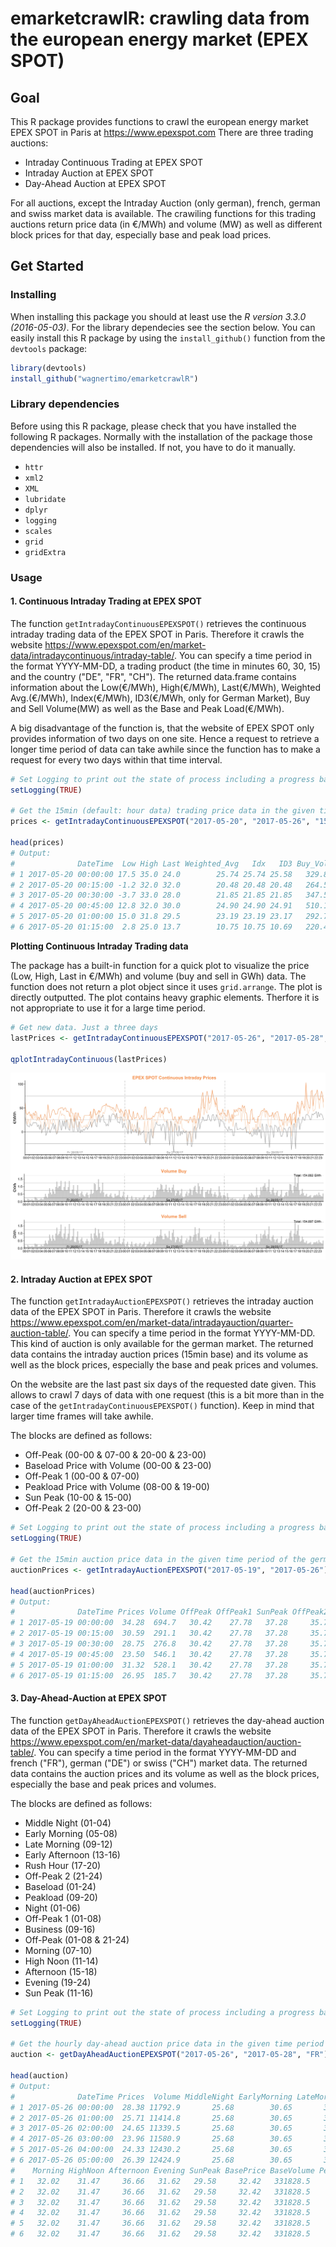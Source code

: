 # emarketcrawlR: crawling data from the european energy market (EPEX SPOT)


## Goal

This R package provides functions to crawl the european energy market EPEX SPOT in Paris at https://www.epexspot.com
There are three trading auctions:
 - Intraday Continuous Trading at EPEX SPOT
 - Intraday Auction at EPEX SPOT
 - Day-Ahead Auction at EPEX SPOT

For all auctions, except the Intraday Auction (only german), french, german and swiss market data is available. The crawiling functions for this trading auctions return price data (in €/MWh) and volume (MW) as well as different block prices for that day, especially base and peak load prices.

## Get Started

### Installing

When installing this package you should at least use the *R version 3.3.0 (2016-05-03)*. For the library dependecies see the section below. You can easily install this R package by using the `install_github()` function from the `devtools` package:

```r
library(devtools)
install_github("wagnertimo/emarketcrawlR")
```
### Library dependencies

Before using this R package, please check that you have installed the following R packages. Normally with the installation of the package those dependencies will also be installed. If not, you have to do it manually.

- `httr`
- `xml2`
- `XML`
- `lubridate`
- `dplyr`
- `logging`
- `scales`
- `grid`
- `gridExtra`


### Usage

#### 1. Continuous Intraday Trading at EPEX SPOT

The function `getIntradayContinuousEPEXSPOT()` retrieves the continuous intraday trading data of the EPEX SPOT in Paris. Therefore it crawls the website https://www.epexspot.com/en/market-data/intradaycontinuous/intraday-table/. You can specify a time period in the format YYYY-MM-DD, a trading product (the time in minutes 60, 30, 15) and the country ("DE", "FR", "CH"). The returned data.frame contains information about the Low(€/MWh), High(€/MWh), Last(€/MWh), Weighted Avg.(€/MWh), Index(€/MWh), ID3(€/MWh, only for German Market), Buy and Sell Volume(MW) as well as the Base and Peak Load(€/MWh).

A big disadvantage of the function is, that the website of EPEX SPOT only provides information of two days on one site. Hence a request to retrieve a longer time period of data can take awhile since the function has to make a request for every two days within that time interval.

```r
# Set Logging to print out the state of process including a progress bar
setLogging(TRUE)

# Get the 15min (default: hour data) trading price data in the given time period of the german cont. intra. at EPEX SPOT
prices <- getIntradayContinuousEPEXSPOT("2017-05-20", "2017-05-26", "15", "DE")

head(prices)
# Output:
#              DateTime  Low High Last Weighted_Avg   Idx   ID3 Buy_Vol Sell_Vol Index_Base Index_Peak
# 1 2017-05-20 00:00:00 17.5 35.0 24.0        25.74 25.74 25.58   329.8    420.8      21.22      18.82
# 2 2017-05-20 00:15:00 -1.2 32.0 32.0        20.48 20.48 20.48   264.5    286.5      21.22      18.82
# 3 2017-05-20 00:30:00 -3.7 33.0 28.0        21.85 21.85 21.85   347.5    347.5      21.22      18.82
# 4 2017-05-20 00:45:00 12.8 32.0 30.0        24.90 24.90 24.91   510.1    510.1      21.22      18.82
# 5 2017-05-20 01:00:00 15.0 31.8 29.5        23.19 23.19 23.17   292.7    292.7      21.22      18.82
# 6 2017-05-20 01:15:00  2.8 25.0 13.7        10.75 10.75 10.69   220.4    220.4      21.22      18.82

```

**Plotting Continuous Intraday Trading data**

The package has a built-in function for a quick plot to visualize the price (Low, High, Last in €/MWh) and volume (buy and sell in GWh) data. The function does not return a plot object since it uses `grid.arrange`. The plot is directly outputted. The plot contains heavy graphic elements. Therfore it is not appropriate to use it for a large time period.

```r
# Get new data. Just a three days
lastPrices <- getIntradayContinuousEPEXSPOT("2017-05-26", "2017-05-28", "15", "DE")

qplotIntradayContinuous(lastPrices)
```
![](graphics/iqplotIntra.png)


#### 2. Intraday Auction at EPEX SPOT

The function `getIntradayAuctionEPEXSPOT()` retrieves the intraday auction data of the EPEX SPOT in Paris. Therefore it crawls the website https://www.epexspot.com/en/market-data/intradayauction/quarter-auction-table/. You can specify a time period in the format YYYY-MM-DD. This kind of auction is only available for the german market. The returned data contains the intraday auction prices (15min base) and its volume as well as the block prices, especially the base and peak prices and volumes.

On the website are the last past six days of the requested date given. This allows to crawl 7 days of data with one request (this is a bit more than in the case of the `getIntradayContinuousEPEXSPOT()` function). Keep in mind that larger time frames will take awhile.

The blocks are defined as follows:
- Off-Peak (00-00 & 07-00 & 20-00 & 23-00) 
- Baseload Price with Volume (00-00 & 23-00) 
- Off-Peak 1 (00-00 & 07-00) 
- Peakload Price with Volume (08-00 & 19-00)
- Sun Peak (10-00 & 15-00) 
- Off-Peak 2 (20-00 & 23-00) 

```r
# Set Logging to print out the state of process including a progress bar
setLogging(TRUE)

# Get the 15min auction price data in the given time period of the german intra. auction market at EPEX SPOT. 
auctionPrices <- getIntradayAuctionEPEXSPOT("2017-05-19", "2017-05-26")

head(auctionPrices)
# Output:
#              DateTime Prices Volume OffPeak OffPeak1 SunPeak OffPeak2 BasePrice BaseVolume PeakPrice PeakVolume
# 1 2017-05-19 00:00:00  34.28  694.7   30.42    27.78   37.28     35.7     33.88      53489     37.33    27486.8
# 2 2017-05-19 00:15:00  30.59  291.1   30.42    27.78   37.28     35.7     33.88      53489     37.33    27486.8
# 3 2017-05-19 00:30:00  28.75  276.8   30.42    27.78   37.28     35.7     33.88      53489     37.33    27486.8
# 4 2017-05-19 00:45:00  23.50  546.1   30.42    27.78   37.28     35.7     33.88      53489     37.33    27486.8
# 5 2017-05-19 01:00:00  31.32  528.1   30.42    27.78   37.28     35.7     33.88      53489     37.33    27486.8
# 6 2017-05-19 01:15:00  26.95  185.7   30.42    27.78   37.28     35.7     33.88      53489     37.33    27486.8

```



#### 3. Day-Ahead-Auction at EPEX SPOT

The function `getDayAheadAuctionEPEXSPOT()` retrieves the day-ahead auction data of the EPEX SPOT in Paris. Therefore it crawls the website https://www.epexspot.com/en/market-data/dayaheadauction/auction-table/. You can specify a time period in the format YYYY-MM-DD and french ("FR"), german ("DE") or swiss ("CH") market data. The returned data contains the auction prices and its volume as well as the block prices, especially the base and peak prices and volumes.

The blocks are defined as follows:
- Middle Night (01-04)
- Early Morning (05-08) 
- Late Morning (09-12) 	
- Early Afternoon (13-16) 	
- Rush Hour (17-20) 	
- Off-Peak 2 (21-24) 	
- Baseload (01-24) 
- Peakload (09-20) 	
- Night (01-06) 	
- Off-Peak 1 (01-08) 	
- Business (09-16) 	
- Off-Peak (01-08 & 21-24) 	
- Morning (07-10) 
- High Noon (11-14) 
- Afternoon (15-18) 
- Evening (19-24) 	
- Sun Peak (11-16) 

```r
# Set Logging to print out the state of process including a progress bar
setLogging(TRUE)

# Get the hourly day-ahead auction price data in the given time period of the french auction market at EPEX SPOT. 
auction <- getDayAheadAuctionEPEXSPOT("2017-05-26", "2017-05-28", "FR")

head(auction)
# Output:
#              DateTime Prices  Volume MiddleNight EarlyMorning LateMorning EarlyAfternoon RushHour OffPeak2 Night OffPeak1 Business OffPeak
# 1 2017-05-26 00:00:00  28.38 11792.9       25.68        30.65       35.47          28.58    36.05    38.09 32.42    33.37    25.57   28.16
# 2 2017-05-26 01:00:00  25.71 11414.8       25.68        30.65       35.47          28.58    36.05    38.09 32.42    33.37    25.57   28.16
# 3 2017-05-26 02:00:00  24.65 11339.5       25.68        30.65       35.47          28.58    36.05    38.09 32.42    33.37    25.57   28.16
# 4 2017-05-26 03:00:00  23.96 11580.9       25.68        30.65       35.47          28.58    36.05    38.09 32.42    33.37    25.57   28.16
# 5 2017-05-26 04:00:00  24.33 12430.2       25.68        30.65       35.47          28.58    36.05    38.09 32.42    33.37    25.57   28.16
# 6 2017-05-26 05:00:00  26.39 12424.9       25.68        30.65       35.47          28.58    36.05    38.09 32.42    33.37    25.57   28.16
#    Morning HighNoon Afternoon Evening SunPeak BasePrice BaseVolume PeakPrice PeakVolume
# 1   32.02    31.47     36.66   31.62   29.58     32.42   331828.5     33.37   179938.8
# 2   32.02    31.47     36.66   31.62   29.58     32.42   331828.5     33.37   179938.8
# 3   32.02    31.47     36.66   31.62   29.58     32.42   331828.5     33.37   179938.8
# 4   32.02    31.47     36.66   31.62   29.58     32.42   331828.5     33.37   179938.8
# 5   32.02    31.47     36.66   31.62   29.58     32.42   331828.5     33.37   179938.8
# 6   32.02    31.47     36.66   31.62   29.58     32.42   331828.5     33.37   179938.8

```





